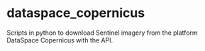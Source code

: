 # dataspace_copernicus
Scripts in python to download Sentinel imagery from the platform DataSpace Copernicus with the API.
